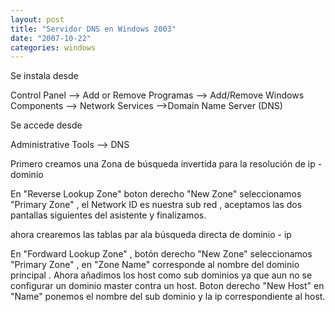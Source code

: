 ```yaml
---
layout: post
title: "Servidor DNS en Windows 2003"
date: "2007-10-22"
categories: windows
---
```


Se instala desde

Control Panel --> Add or Remove Programas --> Add/Remove Windows Components --> Network Services -->Domain Name Server (DNS)

Se accede desde

Administrative Tools --> DNS

Primero creamos una Zona de búsqueda invertida para la resolución de ip - dominio

En "Reverse Lookup Zone" boton derecho "New Zone" seleccionamos "Primary Zone" , el Network ID es nuestra sub red , aceptamos las dos pantallas siguientes del asistente y finalizamos.

ahora crearemos las tablas par ala búsqueda directa de dominio - ip

En "Fordward Lookup Zone" , botón derecho "New Zone" seleccionamos "Primary Zone" , en "Zone Name" corresponde al nombre del dominio principal . Ahora añadimos los host como sub dominios ya que aun no se configurar un dominio master contra un host. Boton derecho "New Host" en "Name" ponemos el nombre del sub dominio y la ip correspondiente al host.
